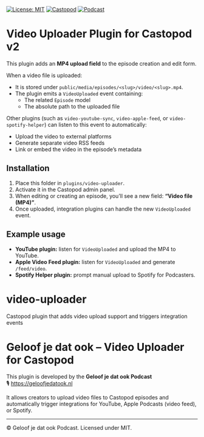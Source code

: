 [![License: MIT](https://img.shields.io/badge/License-MIT-yellow.svg)](LICENSE)
[![Castopod](https://img.shields.io/badge/Castopod-v2-blue)](https://castopod.org)
[![Podcast](https://img.shields.io/badge/Podcast-Geloof%20je%20dat%20ook-ff69b4)](https://geloofjedatook.nl)

# Video Uploader Plugin for Castopod v2

This plugin adds an **MP4 upload field** to the episode creation and edit form.

When a video file is uploaded:
- It is stored under `public/media/episodes/<slug>/video/<slug>.mp4`.
- The plugin emits a `VideoUploaded` event containing:
  - The related `Episode` model
  - The absolute path to the uploaded file

Other plugins (such as `video-youtube-sync`, `video-apple-feed`, or `video-spotify-helper`) can listen to this event to automatically:
- Upload the video to external platforms
- Generate separate video RSS feeds
- Link or embed the video in the episode’s metadata

## Installation

1. Place this folder in `plugins/video-uploader`.
2. Activate it in the Castopod admin panel.
3. When editing or creating an episode, you’ll see a new field:
   **“Video file (MP4)”**.
4. Once uploaded, integration plugins can handle the new `VideoUploaded` event.

## Example usage

- **YouTube plugin:** listen for `VideoUploaded` and upload the MP4 to YouTube.
- **Apple Video Feed plugin:** listen for `VideoUploaded` and generate `/feed/video`.
- **Spotify Helper plugin:** prompt manual upload to Spotify for Podcasters.

# video-uploader
Castopod plugin that adds video upload support and triggers integration events

# Geloof je dat ook – Video Uploader for Castopod

This plugin is developed by the **Geloof je dat ook Podcast**  
🎙️ https://geloofjedatook.nl  

It allows creators to upload video files to Castopod episodes and automatically trigger integrations for YouTube, Apple Podcasts (video feed), or Spotify.

---
© Geloof je dat ook Podcast. Licensed under MIT.
